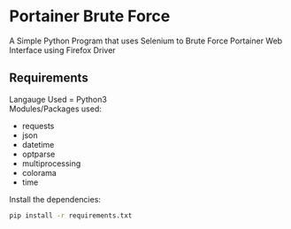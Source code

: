 # Portainer Brute Force
A Simple Python Program that uses Selenium to Brute Force Portainer Web Interface using Firefox Driver
## Requirements
Langauge Used = Python3<br />
Modules/Packages used:
* requests
* json
* datetime
* optparse
* multiprocessing
* colorama
* time
<!-- -->
Install the dependencies:
```bash
pip install -r requirements.txt
```